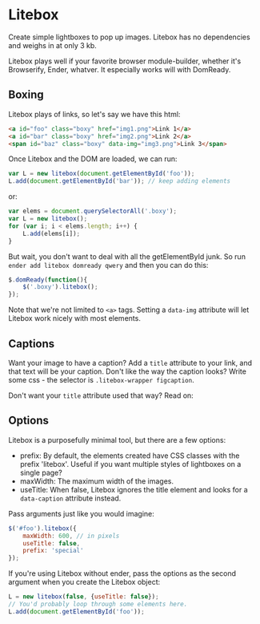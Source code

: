 # Litebox

Create simple lightboxes to pop up images. Litebox has no dependencies and weighs in at only 3 kb.

Litebox plays well if your favorite browser module-builder, whether it's Browserify, Ender, whatver. It especially works will with DomReady.

## Boxing

Litebox plays of links, so let's say we have this html:

````html
<a id="foo" class="boxy" href="img1.png">Link 1</a>
<a id="bar" class="boxy" href="img2.png">Link 2</a>
<span id="baz" class="boxy" data-img="img3.png">Link 3</span>
````

Once Litebox and the DOM are loaded, we can run:

````js
var L = new litebox(document.getElementById('foo'));
L.add(document.getElementById('bar')); // keep adding elements
````

or:

````js
var elems = document.querySelectorAll('.boxy');
var L = new litebox();
for (var i; i < elems.length; i++) {
    L.add(elems[i]);
}
````

But wait, you don't want to deal with all the getElementById junk. So run `ender add litebox domready qwery` and then you can do this:

````javascript
$.domReady(function(){
    $('.boxy').litebox();
});
````

Note that we're not limited to `<a>` tags. Setting a `data-img` attribute will let Litebox work nicely with most elements.

## Captions

Want your image to have a caption? Add a `title` attribute to your link, and that text will be your caption. Don't like the way the caption looks? Write some css - the selector is `.litebox-wrapper figcaption`.

Don't want your `title` attribute used that way? Read on:

## Options

Litebox is a purposefully minimal tool, but there are a few options:

* prefix: By default, the elements created have CSS classes with the prefix 'litebox'. Useful if you want multiple styles of lightboxes on a single page?
* maxWidth: The maximum width of the images.
* useTitle: When false, Litebox ignores the title element and looks for a `data-caption` attribute instead.

Pass arguments just like you would imagine:

````javascript
$('#foo').litebox({
    maxWidth: 600, // in pixels
    useTitle: false,
    prefix: 'special'
});
````

If you're using Litebox without ender, pass the options as the second argument when you create the Litebox object:

````javascript
L = new litebox(false, {useTitle: false});
// You'd probably loop through some elements here.
L.add(document.getElementById('foo'));
````
